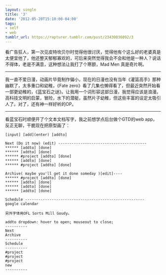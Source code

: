 ```yaml
---
layout: single
title: '3'
date: '2012-05-20T15:10:00-04:00'
tags:
- self
- web
tumblr_url: https://rapturer.tumblr.com/post/23430036092/3
---
```

看广告狂人，第一次见皮特坎贝尔时觉得他很讨厌，觉得他有个这么好的老婆真是太便宜他了，他还整天郁郁寡欢的，可后来突然觉得我会不会和他是一种人？说话不得体，老是不满意，这种想法让我打了个寒颤，Mad Men 真是奇片啊。

* * *

我一直不爱日漫，动画片毕竟制作偏小，现在的日漫也没有当年《灌篮高手》那种幽默了，太多重口和幼稚，《Fate zero》看了几集也懒得看了，但最近突然开始看一部更幼稚的，《蓝宝石之谜》。让我用一个词形容这部日漫，我觉得应该是浪漫。高科技文明的启蒙，冒险，水下的潜艇，虽然片子幼稚，但这些丰富的设定太吸引人了。对了，还有神一样好听的OP。

* * *

看蓝宝石时顺便开了个文本文档写字，我之前想学点后台做个GTD的web app，反正无聊，干脆现在把原型画了：

    [input] [add](enter) [addto]
    
    Next (Do it now) (edit) ----------------------------------------
    ****** [addto] [done]
    ****** [addto] [done]
    ****** #project [addto] [done]
    ****** [addto] [done]
    ****** #project [addto] [done]
    
    Archive( maybe you'll get it done someday )[edit]----
    ****** #project [addto] [done]
    ****** [addto] [done]
    ****** [addto] [done]
    ****** [addto] [done]
    
    Schedule ------------------------------------------------------
    google calendar
    
    另外字体用OFL Sorts Mill Goudy。
    
    addto dropdown: hover to open; mouseout to close;
    ----------
    Next
    Archive
    ----------
    Schedule
    ----------
    #project
    #project
    #project
    new
    ----------

